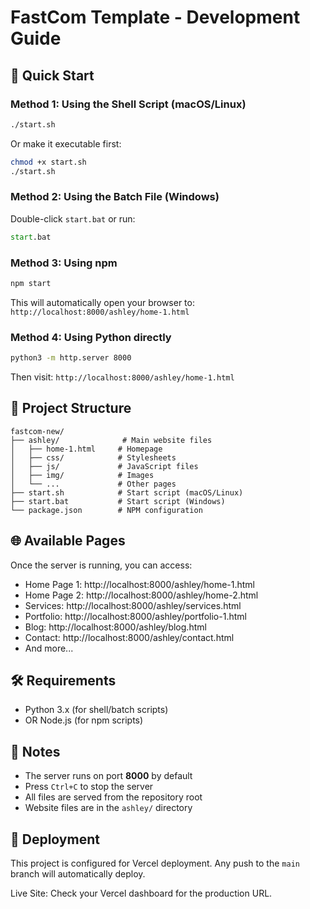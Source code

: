 # FastCom Template - Development Guide

## 🚀 Quick Start

### Method 1: Using the Shell Script (macOS/Linux)

```bash
./start.sh
```

Or make it executable first:
```bash
chmod +x start.sh
./start.sh
```

### Method 2: Using the Batch File (Windows)

Double-click `start.bat` or run:
```cmd
start.bat
```

### Method 3: Using npm

```bash
npm start
```

This will automatically open your browser to: `http://localhost:8000/ashley/home-1.html`

### Method 4: Using Python directly

```bash
python3 -m http.server 8000
```

Then visit: `http://localhost:8000/ashley/home-1.html`

## 📁 Project Structure

```
fastcom-new/
├── ashley/              # Main website files
│   ├── home-1.html     # Homepage
│   ├── css/            # Stylesheets
│   ├── js/             # JavaScript files
│   ├── img/            # Images
│   └── ...             # Other pages
├── start.sh            # Start script (macOS/Linux)
├── start.bat           # Start script (Windows)
└── package.json        # NPM configuration
```

## 🌐 Available Pages

Once the server is running, you can access:

- Home Page 1: http://localhost:8000/ashley/home-1.html
- Home Page 2: http://localhost:8000/ashley/home-2.html
- Services: http://localhost:8000/ashley/services.html
- Portfolio: http://localhost:8000/ashley/portfolio-1.html
- Blog: http://localhost:8000/ashley/blog.html
- Contact: http://localhost:8000/ashley/contact.html
- And more...

## 🛠️ Requirements

- Python 3.x (for shell/batch scripts)
- OR Node.js (for npm scripts)

## 📝 Notes

- The server runs on port **8000** by default
- Press `Ctrl+C` to stop the server
- All files are served from the repository root
- Website files are in the `ashley/` directory

## 🚀 Deployment

This project is configured for Vercel deployment. Any push to the `main` branch will automatically deploy.

Live Site: Check your Vercel dashboard for the production URL.
